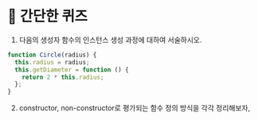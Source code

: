 # 📝 간단한 퀴즈
1. 다음의 생성자 함수의 인스턴스 생성 과정에 대하여 서술하시오.
```javascript
function Circle(radius) {
  this.radius = radius;
  this.getDiameter = function () {
    return 2 * this.radius;
  };
}
```

2. constructor, non-constructor로 평가되는 함수 정의 방식을 각각 정리해보자,